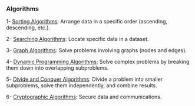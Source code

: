 ### Algorithms

1- [Sorting Algorithms](./sorting/intro.md): Arrange data in a specific order (ascending, descending, etc.).

2- [Searching Algorithms](./searching/intro.md): Locate specific data in a dataset.

3- [Graph Algorithms](./graph/intro.md): Solve problems involving graphs (nodes and edges).

4- [Dynamic Programming Algorithms](./dynamic-programming/intro.md): Solve complex problems by breaking them 
down into overlapping subproblems.

5- [Divide and Conquer Algorithms](./divide-conquer/intro.md): Divide a problem into smaller subproblems, solve them independently, and combine results.

6- [Cryptographic Algorithms](./cryptographic): Secure data and communications.

<!-- 

# Machine Learning Algorithms
**Purpose:** Learn patterns and make predictions from data.

**Examples:**
- Linear Regression
- Decision Trees
- Support Vector Machines
- Neural Networks
- K-Means Clustering

# Numerical Algorithms
**Purpose:** Solve mathematical problems computationally.

**Examples:**
- Gaussian Elimination (Linear Systems)
- Newton-Raphson Method (Root Finding)
- Monte Carlo Methods (Simulations)

# String Processing Algorithms
**Purpose:** Operate on and analyze strings.

**Examples:**
- Knuth-Morris-Pratt (KMP) Algorithm
- Rabin-Karp Algorithm
- Levenshtein Distance
- Suffix Trees and Arrays

# Optimization Algorithms
**Purpose:** Find the best solution under given constraints.

**Examples:**
- Gradient Descent
- Simulated Annealing
- Genetic Algorithms
- Linear Programming

# Concurrent and Parallel Algorithms
**Purpose:** Optimize computations across multiple processors or threads.

**Examples:**
- MapReduce
- Fork-Join Algorithms
- Work Stealing Schedulers

# Randomized Algorithms
**Purpose:** Use randomness for computational processes.

**Examples:**
- QuickSort (Randomized Pivot)
- Monte Carlo Algorithms
- Las Vegas Algorithms

# Miscellaneous Algorithms
**Compression Algorithms:**
- Huffman Encoding
- LZW

**Simulation Algorithms:**
- Monte Carlo Simulation

**Data Structure-Specific Algorithms:**
- AVL Tree Rotations
- Hashing Techniques. Sorting Algorithms

-->